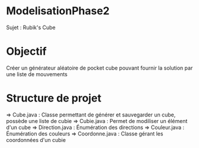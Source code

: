 # ModelisationPhase2
Sujet : Rubik's Cube 

# Objectif 
Créer un générateur aléatoire de pocket cube pouvant fournir la solution par une liste de mouvements

# Structure de projet
=> Cube.java : Classe permettant de générer et sauvegarder un cube, possède une liste de cubie
=> Cubie.java : Permet de modiliser un élément d'un cube
=> Direction.java : Énumération des directions
=> Couleur.java : Énumération des couleurs 
=> Coordonne.java : Classe gérant les coordonnées d'un cubie
